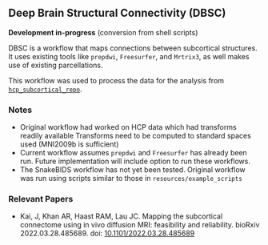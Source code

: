 ## Deep Brain Structural Connectivity (DBSC)

**Development in-progress** (conversion from shell scripts)

DBSC is a workflow that maps connections between subcortical structures.
It uses existing tools like `prepdwi`, `Freesurfer`, and `Mrtrix3`, as well
makes use of existing parcellations.

This workflow was used to process the data for the analysis from 
[`hcp_subcortical_repo`](https://github.com/kaitj/hcp_subcortical_repro).

### Notes

* Original workflow had worked on HCP data which had transforms readily available
Transforms need to be computed to standard spaces used (MNI2009b is sufficient)
* Current workflow assumes `prepdwi` and `Freesurfer` has already been run.
Future implementation will include option to run these workflows.
* The SnakeBIDS workflow has not yet been tested.
Original workflow was run using scripts similar to those in `resources/example_scripts`

### Relevant Papers

* Kai, J, Khan AR, Haast RAM, Lau JC. Mapping the subcortical connectome using in vivo diffusion MRI: feasibility and reliability. bioRxiv 2022.03.28.485689. doi: [10.1101/2022.03.28.485689](https://doi.org/10.1101/2022.03.28.485689)
